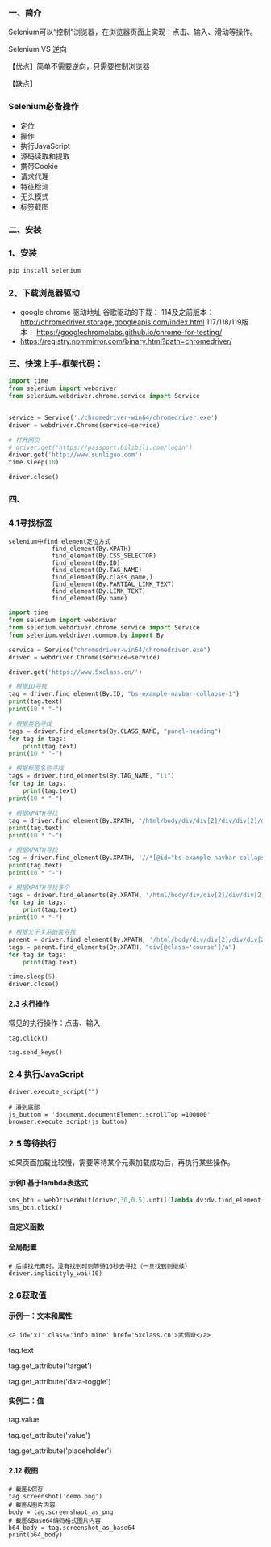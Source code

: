 ### 一、简介

Selenium可以“控制”浏览器，在浏览器页面上实现：点击、输入、滑动等操作。

Selenium VS 逆向

【优点】简单不需要逆向，只需要控制浏览器

【缺点】

### Selenium必备操作

- 定位
- 操作
- 执行JavaScript
- 源码读取和提取
- 携带Cookie
- 请求代理
- 特征检测
- 无头模式
- 标签截图

### 二、安装

### 1、安装

```python
pip install selenium
```

### 2、下载浏览器驱动
- google chrome 驱动地址
谷歌驱动的下载：
114及之前版本： http://chromedriver.storage.googleapis.com/index.html
117/118/119版本： https://googlechromelabs.github.io/chrome-for-testing/
- https://registry.npmmirror.com/binary.html?path=chromedriver/

### 三、快速上手-框架代码：
```python
import time
from selenium import webdriver
from selenium.webdriver.chrome.service import Service


service = Service('./chromedriver-win64/chromedriver.exe')
driver = webdriver.Chrome(service=service)

# 打开网页
# driver.get('https://passport.bilibili.com/login')
driver.get('http://www.sunliguo.com')
time.sleep(10)

driver.close()
```

### 四、

### 4.1寻找标签

```
selenium中find_element定位方式
            find_element(By.XPATH)
            find_element(By.CSS_SELECTOR)
            find_element(By.ID)
            find_element(By.TAG_NAME)
            find_element(By.class_name,)
            find_element(By.PARTIAL_LINK_TEXT)
            find_element(By.LINK_TEXT)
            find_element(By.name)
```



```python
import time
from selenium import webdriver
from selenium.webdriver.chrome.service import Service
from selenium.webdriver.common.by import By

service = Service("chromedriver-win64/chromedriver.exe")
driver = webdriver.Chrome(service=service)

driver.get('https://www.5xclass.cn/')

# 根据ID寻找
tag = driver.find_element(By.ID, "bs-example-navbar-collapse-1")
print(tag.text)
print(10 * "-")

# 根据类名寻找
tags = driver.find_elements(By.CLASS_NAME, "panel-heading")
for tag in tags:
    print(tag.text)
print(10 * "-")

# 根据标签名称寻找
tags = driver.find_elements(By.TAG_NAME, "li")
for tag in tags:
    print(tag.text)
print(10 * "-")

# 根据XPATH寻找
tag = driver.find_element(By.XPATH, "/html/body/div/div[2]/div/div[2]/div/div[2]/div[1]")
print(tag.text)
print(10 * "-")

# 根据XPATH寻找
tag = driver.find_element(By.XPATH, '//*[@id="bs-example-navbar-collapse-1"]/ul[1]/li[1]/a')
print(tag.text)
print(10 * "-")

# 根据XPATH寻找多个
tags = driver.find_elements(By.XPATH, '/html/body/div/div[2]/div/div[2]/div/div[2]/div[2]/div/div/div/div/div[2]/a')
for tag in tags:
    print(tag.text)
print(10 * "-")

# 根据父子关系嵌套寻找
parent = driver.find_element(By.XPATH, '/html/body/div/div[2]/div/div[2]/div/div[2]/div[2]/div/div/div/div')
tags = parent.find_elements(By.XPATH, "div[@class='course']/a")
for tag in tags:
    print(tag.text)

time.sleep(5)
driver.close()

```

#### 2.3 执行操作

常见的执行操作：点击、输入

```
tag.click()

tag.send_keys()
```



### 2.4 执行JavaScript

```
driver.execute_script("")
```

```
# 滑到底部
js_buttom = 'document.documentElement.scrollTop =100000'
browser.execute_script(js_buttom)
```



### 2.5 等待执行

如果页面加载比较慢，需要等待某个元素加载成功后，再执行某些操作。

#### 示例1 基于lambda表达式

```python
sms_btn = webDriverWait(driver,30,0.5).until(lambda dv:dv.find_element(BY.XPATH,''))
sms_btn.click()
```

#### 自定义函数

#### 全局配置

```
# 后续找元素时，没有找到时则等待10秒去寻找（一旦找到则继续）
driver.implicityly_wai(10)
```



### 2.6获取值

#### 示例一：文本和属性

```
<a id='x1' class='info mine' href='5xclass.cn'>武佩奇</a>
```

tag.text

tag.get_attribute('target')

tag.get_attribute('data-toggle')

#### 实例二：值

tag.value

tag.get_attribute('value')

tag.get_attribute('placeholder')

#### 2.12 截图

```
# 截图&保存
tag.screenshot('demo.png')
# 截图&图片内容
body = tag.screenshaot_as_png
# 截图&Base64编码格式图片内容
b64_body = tag.screenshot_as_base64
print(b64_body)
```

